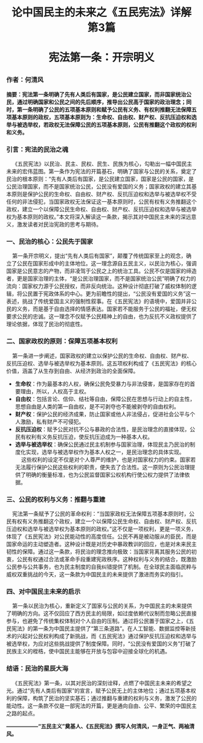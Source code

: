# **<p align="center">论中国民主的未来之《五民宪法》详解  第3篇</p>**
# **<p align="center">宪法第一条：开宗明义</p>**
### **作者：何清风**
**摘要：宪法第一条明确了先有人类后有国家，是公民建立国家，而非国家统治公民，通过明确国家和公民之间的先后顺序，推导出公民高于国家的政治理念；同时，第一条明确了公民的五项基本原则和赋予公民有义务、有权利推翻无法保障五项基本原则的政权，五项基本原则为：生命权、自由权、财产权、反抗压迫权和选举与被选举权，若政权无法保障公民的五项基本原则，公民有推翻这个政权的权利和义务。**
### **引言：宪法的民治之魂**
&nbsp;&nbsp;&nbsp;&nbsp;《五民宪法》以民治、民主、民权、民生、民族为核心，勾勒出一幅中国民主未来的宏伟蓝图。第一条作为宪法的开篇基石，明确了国家与公民的关系，奠定了民治的根本原则：“先有人类后有国家，是公民建立国家，国家是公民的国家，是公民治理国家，而不是国家统治公民，公民没有爱国的义务；国家政权的建立其基本原则是保护公民的生命权、自由权、财产权、反抗压迫权和选举与被选举权不受任何的非法侵犯，当国家政权无法保证这一基本原则时，公民有权有义务推翻这个政权，建立一个以保障公民生命权、自由权、财产权、反抗压迫权和选举与被选举权为基本原则的政权。”本文将深入解读这一条款，揭示其对中国民主未来的深远意义，激发读者对民治宪政的思考与期待。
### **一、民治的核心：公民先于国家**
&nbsp;&nbsp;&nbsp;&nbsp;第一条开宗明义，提出“先有人类后有国家”，颠覆了传统国家至上的观念，确立了公民在国家形成中的主体地位。这一理念源自五民主义，以民治为核心，强调国家是公民意志的产物，而非凌驾于公民之上的统治工具。公民不仅是国家的缔造者，更是国家治理的主体，“是公民治理国家，而不是国家统治公民”明确了权力的流向：国家权力源于公民授权，而非反向统治。这种设计彻底打破了威权体制的逻辑，将公民置于宪政体系的中心。更为前瞻性的提出，“公民没有爱国的义务”这一表述，挑战了传统爱国主义的强制性叙事。在《五民宪法》的语境中，爱国并非公民的义务，而是基于自由选择的情感表达。国家若不能服务于公民的福祉，便无权要求公民的忠诚。这一理念不仅赋予公民精神上的自由，也为反抗不义政权提供了理论依据，体现了民治的彻底性。
### **二、国家政权的原则：保障五项基本权利**
&nbsp;&nbsp;&nbsp;&nbsp;第一条进一步阐述，国家政权的建立以保护公民的生命权、自由权、财产权、反抗压迫权、选举与被选举权为基本原则。这五项权利构成了《五民宪法》的核心价值，涵盖了从生存到自由、从经济到政治的全面保障。 
 - **生命权**：作为最基本的人权，确保公民免受暴力与非法侵害，是国家存在的首要理由，所以，人权高于主权。 
 - **自由权**：包括言论、信仰、结社等自由，保障公民在思想与行动上的自主性，思想自由是人类的第一自由权，是不可剥夺也不能被剥夺的自由权利。 
 - **财产权**：保护公民的经济成果，防止国家或他人非法侵占，促进社会公平与个人激励，私有财产不可侵犯。 
 - **反抗压迫权**：赋予公民对抗不公与暴政的合法性，是民治理念的直接体现，公民有权利有义务反抗压迫，使反抗压迫成为一种基本人权。 
 - **选举与被选举权**：确保公民通过民主机制参与国家治理，体现民主乃民治的制度化实现，选举与被选举权作为基本人权之一，是民治理念的具体实现。
 &nbsp;&nbsp;&nbsp;&nbsp;这些权利的设定不仅是对个人尊严的维护，也是对国家权力的约束。国家若无法履行保护公民这些权利的职责，便失去了合法性。这一原则为公民治理提供了明确的衡量标准，也为公民监督国家公权机构行使公权力提供了法律依据。
### **三、公民的权利与义务：推翻与重建**
&nbsp;&nbsp;&nbsp;&nbsp;宪法第一条赋予了公民的革命权利：“当国家政权无法保障五项基本原则时，公民有权有义务推翻这个政权，建立一个以保障公民生命权、自由权、财产权、反抗压迫权和选举与被选举权为基本原则的政权。”这不仅是一项权利，更是一项义务，体现了《五民宪法》对公民能动性的高度信任。公民不再是被动服从的臣民，而是国家命运的主动塑造者。这种设计既是对历史中暴政教训的回应，也是对未来民主韧性的保障。通过这一条款，将民治的理念推向极致：当国家背离其服务公民的初衷，公民有权通过合法或革命手段重建宪政秩序。这种权利与义务的结合，既激励公民参与公共事务，也为民主制度的自我纠错提供了机制。在全球民主面临民粹与威权双重挑战的今天，这一条款为中国民主的未来提供了激进而务实的指引。
### **四、对中国民主未来的启示**
&nbsp;&nbsp;&nbsp;&nbsp;第一条以民治为核心，重新定义了国家与公民的关系，为中国民主的未来提供了明确的方向。这不仅回应了西方民主的局限，如过度依赖代议制而忽略公民直接参与，也避免了传统集权体制对个人自由的压制。通过将公民置于国家之上，《五民宪法》的第一条为中国民主提供了“第三条道路”。在人工智能、数据监控等新技术的兴起对公民权利构成了新挑战，而《五民宪法》通过保护反抗压迫权和选举与被选举权，为应对这些挑战提供了制度保障。同时，“公民没有爱国的义务”打破了民族主义的桎梏，使中国民主能够在开放与包容中迎接全球化的机遇。
### **结语：民治的星辰大海**
&nbsp;&nbsp;&nbsp;&nbsp;《五民宪法》第一条，以其对民治的深刻诠释，点燃了中国民主未来的希望之光。通过“先有人类后有国家”的宣言，赋予公民无上的主体地位；通过五项基本权利的保障，构筑了民治的坚实基石；通过推翻与重建的权利与义务，激发了公民的能动性。这一条款不仅是一部宪法的开篇，更是通向自由、公平、繁荣的中国民主之路的起点。
**<p align="left">——————“五民主义”奠基人、《五民宪法》撰写人何清风，一身正气、两袖清风。</p>**
